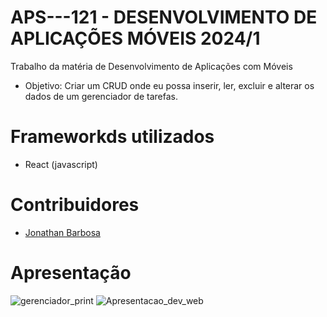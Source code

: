 # APS---121 - DESENVOLVIMENTO DE APLICAÇÕES MÓVEIS 2024/1

Trabalho da matéria de Desenvolvimento de Aplicações com Móveis
- Objetivo: Criar um CRUD onde eu possa inserir, ler, excluir e alterar os dados de um gerenciador de tarefas.

# Frameworkds utilizados
- React (javascript)

# Contribuidores
- [Jonathan Barbosa](https://github.com/BonathanRJ)

# Apresentação
![gerenciador_print](https://github.com/BonathanRJ/React---Gerenciador-de-Servicos/assets/97456370/fad3234c-fe99-4097-a9a3-c541f271f85b)
![Apresentacao_dev_web](https://github.com/BonathanRJ/React---Gerenciador-de-Servicos/assets/97456370/29fac863-0f82-4ba6-a1e9-c0e9c6e4535f)
